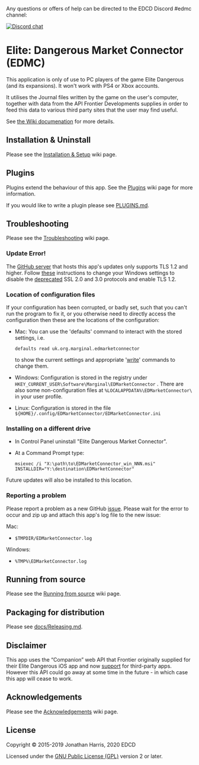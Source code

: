 Any questions or offers of help can be directed to the EDCD Discord #edmc
channel:

[![Discord chat](https://img.shields.io/discord/164411426939600896.svg?style=social&label=Discord%20chat)](https://discord.gg/usQ5e6n)

Elite: Dangerous Market Connector (EDMC)
========

This application is only of use to PC players of the game Elite Dangerous
(and its expansions).  It won't work with PS4 or Xbox accounts.

It utilises the Journal files written by the game on the user's computer,
together with data from the API Frontier Developments supplies in order to
feed this data to various third party sites that the user may find useful.

See [the Wiki documenation](https://github.com/EDCD/EDMarketConnector/wiki)
for more details.


Installation & Uninstall
---
Please see the [Installation & Setup](https://github.com/EDCD/EDMarketConnector/wiki/Installation-&-Setup) wiki page.


Plugins
--------
Plugins extend the behaviour of this app. See the [Plugins](https://github.com/EDCD/EDMarketConnector/wiki/Plugins) wiki page for more information.

If you would like to write a plugin please see [PLUGINS.md](PLUGINS.md).


Troubleshooting
--------
Please see the [Troubleshooting](https://github.com/EDCD/EDMarketConnector/wiki/Troubleshooting) wiki page.


### Update Error!
The [GitHub server](https://github.com/EDCD/EDMarketConnector/releases/latest) that hosts this app's updates only supports TLS 1.2 and higher. Follow [these](https://help.passageways.com/hc/en-us/articles/115005183226-How-to-enable-TLS-1-2-in-Internet-Explorer-11-and-MS-Edge) instructions to change your Windows settings to disable the [deprecated](https://tools.ietf.org/html/rfc7568) SSL 2.0 and 3.0 protocols and enable TLS 1.2.

### Location of configuration files
If your configuration has been corrupted, or badly set, such that you can't run the program to fix it, or you otherwise need to directly access the configuration then these are the locations of the configuration:

* Mac: You can use the 'defaults' command to interact with the stored settings, i.e.

  `defaults read uk.org.marginal.edmarketconnector`

  to show the current settings and appropriate '[write](https://developer.apple.com/legacy/library/documentation/Darwin/Reference/ManPages/man1/defaults.1.html)' commands to change them.
* Windows: Configuration is stored in the registry under `HKEY_CURRENT_USER\Software\Marginal\EDMarketConnector` . There are also some non-configuration files at `%LOCALAPPDATA%\EDMarketConnector\` in your user profile.
* Linux: Configuration is stored in the file `${HOME}/.config/EDMarketConnector/EDMarketConnector.ini`

### Installing on a different drive
* In Control Panel uninstall "Elite Dangerous Market Connector".
* At a Command Prompt type:

  `msiexec /i "X:\path\to\EDMarketConnector_win_NNN.msi" INSTALLDIR="Y:\destination\EDMarketConnector"`

Future updates will also be installed to this location.

### Reporting a problem
Please report a problem as a new GitHub [issue](https://github.com/EDCD/EDMarketConnector/issues/new). Please wait for the error to occur and zip up and attach this app's log file to the new issue:

Mac:

* `$TMPDIR/EDMarketConnector.log`

Windows:

* `%TMP%\EDMarketConnector.log`


Running from source
--------
Please see the [Running from source](https://github.com/EDCD/EDMarketConnector/wiki/Running-from-source) wiki page.

Packaging for distribution
--------
Please see [docs/Releasing.md](docs/Releasing.md).

Disclaimer
--------
This app uses the “Companion” web API that Frontier originally supplied for their Elite Dangerous iOS app and now [support](https://forums.frontier.co.uk/showthread.php?t=218658&p=3371472#post3371472) for third-party apps. However this API could go away at some time in the future - in which case this app will cease to work.




Acknowledgements
--------
Please see the [Acknowledgements](https://github.com/EDCD/EDMarketConnector/wiki/Acknowledgements-&-License) wiki page.

License
-------
Copyright © 2015-2019 Jonathan Harris, 2020 EDCD

Licensed under the [GNU Public License (GPL)](http://www.gnu.org/licenses/gpl-2.0.html) version 2 or later.
